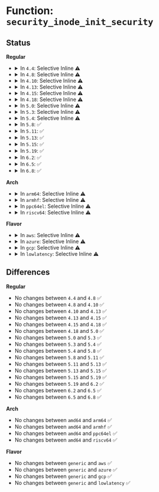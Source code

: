 # Function: <code>security_inode_init_security</code>

## Status
<b>Regular</b>
<ul>
<li>
<details>
<summary>In <code>4.4</code>: Selective Inline ⚠️</summary>

```c
int security_inode_init_security(struct inode *inode, struct inode *dir, const struct qstr *qstr, const initxattrs initxattrs, void *fs_data);
```

**Collision:** Unique Global

**Inline:** Selective

**Transformation:** False

**Instances:**

```
In security/security.c (ffffffff8133c800)
Location: security/security.c:366
Inline: True
Direct callers:
  - mm/shmem.c:shmem_tmpfile
  - mm/shmem.c:shmem_mknod
  - mm/shmem.c:shmem_symlink
  - fs/ext4/xattr_security.c:ext4_init_security
```
**Symbols:**

```
ffffffff8133c800-ffffffff8133c988: security_inode_init_security (STB_GLOBAL)
```
</details>
</li>
<li>
<details>
<summary>In <code>4.8</code>: Selective Inline ⚠️</summary>

```c
int security_inode_init_security(struct inode *inode, struct inode *dir, const struct qstr *qstr, const initxattrs initxattrs, void *fs_data);
```

**Collision:** Unique Global

**Inline:** Selective

**Transformation:** False

**Instances:**

```
In security/security.c (ffffffff81371e40)
Location: security/security.c:367
Inline: True
Direct callers:
  - mm/shmem.c:shmem_symlink
  - mm/shmem.c:shmem_tmpfile
  - mm/shmem.c:shmem_mknod
  - fs/ext4/xattr_security.c:ext4_init_security
```
**Symbols:**

```
ffffffff81371e40-ffffffff81371fb4: security_inode_init_security (STB_GLOBAL)
```
</details>
</li>
<li>
<details>
<summary>In <code>4.10</code>: Selective Inline ⚠️</summary>

```c
int security_inode_init_security(struct inode *inode, struct inode *dir, const struct qstr *qstr, const initxattrs initxattrs, void *fs_data);
```

**Collision:** Unique Global

**Inline:** Selective

**Transformation:** False

**Instances:**

```
In security/security.c (ffffffff81388770)
Location: security/security.c:376
Inline: True
Direct callers:
  - mm/shmem.c:shmem_symlink
  - mm/shmem.c:shmem_tmpfile
  - mm/shmem.c:shmem_mknod
  - fs/ext4/xattr_security.c:ext4_init_security
```
**Symbols:**

```
ffffffff81388770-ffffffff813888e4: security_inode_init_security (STB_GLOBAL)
```
</details>
</li>
<li>
<details>
<summary>In <code>4.13</code>: Selective Inline ⚠️</summary>

```c
int security_inode_init_security(struct inode *inode, struct inode *dir, const struct qstr *qstr, const initxattrs initxattrs, void *fs_data);
```

**Collision:** Unique Global

**Inline:** Selective

**Transformation:** False

**Instances:**

```
In security/security.c (ffffffff8139d700)
Location: security/security.c:981
Inline: True
Direct callers:
  - mm/shmem.c:shmem_symlink
  - mm/shmem.c:shmem_tmpfile
  - mm/shmem.c:shmem_mknod
  - fs/ext4/xattr_security.c:ext4_init_security
```
**Symbols:**

```
ffffffff8139d700-ffffffff8139d868: security_inode_init_security (STB_GLOBAL)
```
</details>
</li>
<li>
<details>
<summary>In <code>4.15</code>: Selective Inline ⚠️</summary>

```c
int security_inode_init_security(struct inode *inode, struct inode *dir, const struct qstr *qstr, const initxattrs initxattrs, void *fs_data);
```

**Collision:** Unique Global

**Inline:** Selective

**Transformation:** False

**Instances:**

```
In security/security.c (ffffffff813c2fd0)
Location: security/security.c:930
Inline: True
Direct callers:
  - mm/shmem.c:shmem_symlink
  - mm/shmem.c:shmem_tmpfile
  - mm/shmem.c:shmem_mknod
  - fs/ext4/xattr_security.c:ext4_init_security
```
**Symbols:**

```
ffffffff813c2fd0-ffffffff813c3149: security_inode_init_security (STB_GLOBAL)
```
</details>
</li>
<li>
<details>
<summary>In <code>4.18</code>: Selective Inline ⚠️</summary>

```c
int security_inode_init_security(struct inode *inode, struct inode *dir, const struct qstr *qstr, const initxattrs initxattrs, void *fs_data);
```

**Collision:** Unique Global

**Inline:** Selective

**Transformation:** False

**Instances:**

```
In security/security.c (ffffffff813f3ba0)
Location: security/security.c:472
Inline: True
Direct callers:
  - mm/shmem.c:shmem_symlink
  - mm/shmem.c:shmem_tmpfile
  - mm/shmem.c:shmem_mknod
  - fs/ext4/xattr_security.c:ext4_init_security
```
**Symbols:**

```
ffffffff813f3ba0-ffffffff813f3d0d: security_inode_init_security (STB_GLOBAL)
```
</details>
</li>
<li>
<details>
<summary>In <code>5.0</code>: Selective Inline ⚠️</summary>

```c
int security_inode_init_security(struct inode *inode, struct inode *dir, const struct qstr *qstr, const initxattrs initxattrs, void *fs_data);
```

**Collision:** Unique Global

**Inline:** Selective

**Transformation:** False

**Instances:**

```
In security/security.c (ffffffff8140f0e0)
Location: security/security.c:993
Inline: True
Direct callers:
  - mm/shmem.c:shmem_symlink
  - mm/shmem.c:shmem_tmpfile
  - mm/shmem.c:shmem_mknod
  - fs/ext4/xattr_security.c:ext4_init_security
```
**Symbols:**

```
ffffffff8140f0e0-ffffffff8140f24d: security_inode_init_security (STB_GLOBAL)
```
</details>
</li>
<li>
<details>
<summary>In <code>5.3</code>: Selective Inline ⚠️</summary>

```c
int security_inode_init_security(struct inode *inode, struct inode *dir, const struct qstr *qstr, const initxattrs initxattrs, void *fs_data);
```

**Collision:** Unique Global

**Inline:** Selective

**Transformation:** False

**Instances:**

```
In security/security.c (ffffffff8143c4e0)
Location: security/security.c:1007
Inline: True
Direct callers:
  - mm/shmem.c:shmem_symlink
  - mm/shmem.c:shmem_tmpfile
  - mm/shmem.c:shmem_mknod
  - fs/ext4/xattr_security.c:ext4_init_security
```
**Symbols:**

```
ffffffff8143c4e0-ffffffff8143c64c: security_inode_init_security (STB_GLOBAL)
```
</details>
</li>
<li>
<details>
<summary>In <code>5.4</code>: Selective Inline ⚠️</summary>

```c
int security_inode_init_security(struct inode *inode, struct inode *dir, const struct qstr *qstr, const initxattrs initxattrs, void *fs_data);
```

**Collision:** Unique Global

**Inline:** Selective

**Transformation:** False

**Instances:**

```
In security/security.c (ffffffff81456060)
Location: security/security.c:1047
Inline: True
Direct callers:
  - mm/shmem.c:shmem_symlink
  - mm/shmem.c:shmem_tmpfile
  - mm/shmem.c:shmem_mknod
  - fs/ext4/xattr_security.c:ext4_init_security
```
**Symbols:**

```
ffffffff81456060-ffffffff814561c2: security_inode_init_security (STB_GLOBAL)
```
</details>
</li>
<li>
<details>
<summary>In <code>5.8</code>: ✅</summary>

```c
int security_inode_init_security(struct inode *inode, struct inode *dir, const struct qstr *qstr, const initxattrs initxattrs, void *fs_data);
```

**Collision:** Unique Global

**Inline:** No

**Transformation:** False

**Instances:**

```
In security/security.c (ffffffff814a8ac0)
Location: security/security.c:1195
Inline: False
Direct callers:
  - mm/shmem.c:shmem_symlink
  - mm/shmem.c:shmem_tmpfile
  - mm/shmem.c:shmem_mknod
  - fs/ext4/xattr_security.c:ext4_init_security
```
**Symbols:**

```
ffffffff814a8ac0-ffffffff814a8c16: security_inode_init_security (STB_GLOBAL)
```
</details>
</li>
<li>
<details>
<summary>In <code>5.11</code>: ✅</summary>

```c
int security_inode_init_security(struct inode *inode, struct inode *dir, const struct qstr *qstr, const initxattrs initxattrs, void *fs_data);
```

**Collision:** Unique Global

**Inline:** No

**Transformation:** False

**Instances:**

```
In security/security.c (ffffffff814c6030)
Location: security/security.c:1197
Inline: False
Direct callers:
  - mm/shmem.c:shmem_symlink
  - mm/shmem.c:shmem_tmpfile
  - mm/shmem.c:shmem_mknod
  - fs/ext4/xattr_security.c:ext4_init_security
```
**Symbols:**

```
ffffffff814c6030-ffffffff814c6186: security_inode_init_security (STB_GLOBAL)
```
</details>
</li>
<li>
<details>
<summary>In <code>5.13</code>: ✅</summary>

```c
int security_inode_init_security(struct inode *inode, struct inode *dir, const struct qstr *qstr, const initxattrs initxattrs, void *fs_data);
```

**Collision:** Unique Global

**Inline:** No

**Transformation:** False

**Instances:**

```
In security/security.c (ffffffff814cc2e0)
Location: security/security.c:1242
Inline: False
Direct callers:
  - mm/shmem.c:shmem_symlink
  - mm/shmem.c:shmem_tmpfile
  - mm/shmem.c:shmem_mknod
  - fs/ext4/xattr_security.c:ext4_init_security
```
**Symbols:**

```
ffffffff814cc2e0-ffffffff814cc436: security_inode_init_security (STB_GLOBAL)
```
</details>
</li>
<li>
<details>
<summary>In <code>5.15</code>: ✅</summary>

```c
int security_inode_init_security(struct inode *inode, struct inode *dir, const struct qstr *qstr, const initxattrs initxattrs, void *fs_data);
```

**Collision:** Unique Global

**Inline:** No

**Transformation:** False

**Instances:**

```
In security/security.c (ffffffff81525170)
Location: security/security.c:1242
Inline: False
Direct callers:
  - mm/shmem.c:shmem_symlink
  - mm/shmem.c:shmem_tmpfile
  - mm/shmem.c:shmem_mknod
  - fs/ext4/xattr_security.c:ext4_init_security
```
**Symbols:**

```
ffffffff81525170-ffffffff815252c6: security_inode_init_security (STB_GLOBAL)
```
</details>
</li>
<li>
<details>
<summary>In <code>5.19</code>: ✅</summary>

```c
int security_inode_init_security(struct inode *inode, struct inode *dir, const struct qstr *qstr, const initxattrs initxattrs, void *fs_data);
```

**Collision:** Unique Global

**Inline:** No

**Transformation:** False

**Instances:**

```
In security/security.c (ffffffff815b90b0)
Location: security/security.c:1262
Inline: False
Direct callers:
  - mm/shmem.c:shmem_symlink
  - mm/shmem.c:shmem_tmpfile
  - mm/shmem.c:shmem_mknod
  - fs/ext4/xattr_security.c:ext4_init_security
```
**Symbols:**

```
ffffffff815b90b0-ffffffff815b923d: security_inode_init_security (STB_GLOBAL)
```
</details>
</li>
<li>
<details>
<summary>In <code>6.2</code>: ✅</summary>

```c
int security_inode_init_security(struct inode *inode, struct inode *dir, const struct qstr *qstr, const initxattrs initxattrs, void *fs_data);
```

**Collision:** Unique Global

**Inline:** No

**Transformation:** False

**Instances:**

```
In security/security.c (ffffffff81664810)
Location: security/security.c:1260
Inline: False
Direct callers:
  - mm/shmem.c:shmem_symlink
  - mm/shmem.c:shmem_tmpfile
  - mm/shmem.c:shmem_mknod
  - fs/ext4/xattr_security.c:ext4_init_security
```
**Symbols:**

```
ffffffff81664810-ffffffff8166499d: security_inode_init_security (STB_GLOBAL)
```
</details>
</li>
<li>
<details>
<summary>In <code>6.5</code>: ✅</summary>

```c
int security_inode_init_security(struct inode *inode, struct inode *dir, const struct qstr *qstr, const initxattrs initxattrs, void *fs_data);
```

**Collision:** Unique Global

**Inline:** No

**Transformation:** False

**Instances:**

```
In security/security.c (ffffffff8169ccf0)
Location: security/security.c:1756
Inline: False
Direct callers:
  - mm/shmem.c:shmem_symlink
  - mm/shmem.c:shmem_tmpfile
  - mm/shmem.c:shmem_mknod
  - fs/ext4/xattr_security.c:ext4_init_security
```
**Symbols:**

```
ffffffff8169ccf0-ffffffff8169ce7f: security_inode_init_security (STB_GLOBAL)
```
</details>
</li>
<li>
<details>
<summary>In <code>6.8</code>: ✅</summary>

```c
int security_inode_init_security(struct inode *inode, struct inode *dir, const struct qstr *qstr, const initxattrs initxattrs, void *fs_data);
```

**Collision:** Unique Global

**Inline:** No

**Transformation:** False

**Instances:**

```
In security/security.c (ffffffff816d9640)
Location: security/security.c:1811
Inline: False
Direct callers:
  - mm/shmem.c:shmem_symlink
  - mm/shmem.c:shmem_tmpfile
  - mm/shmem.c:shmem_mknod
  - fs/ext4/xattr_security.c:ext4_init_security
```
**Symbols:**

```
ffffffff816d9640-ffffffff816d980e: security_inode_init_security (STB_GLOBAL)
```
</details>
</li>
</ul>
<b>Arch</b>
<ul>
<li>
<details>
<summary>In <code>arm64</code>: Selective Inline ⚠️</summary>

```c
int security_inode_init_security(struct inode *inode, struct inode *dir, const struct qstr *qstr, const initxattrs initxattrs, void *fs_data);
```

**Collision:** Unique Global

**Inline:** Selective

**Transformation:** False

**Instances:**

```
In security/security.c (ffff800010541830)
Location: security/security.c:1047
Inline: True
Direct callers:
  - mm/shmem.c:shmem_symlink
  - mm/shmem.c:shmem_tmpfile
  - mm/shmem.c:shmem_mknod
  - fs/ext4/xattr_security.c:ext4_init_security
```
**Symbols:**

```
ffff800010541830-ffff8000105419c0: security_inode_init_security (STB_GLOBAL)
```
</details>
</li>
<li>
<details>
<summary>In <code>armhf</code>: Selective Inline ⚠️</summary>

```c
int security_inode_init_security(struct inode *inode, struct inode *dir, const struct qstr *qstr, const initxattrs initxattrs, void *fs_data);
```

**Collision:** Unique Global

**Inline:** Selective

**Transformation:** False

**Instances:**

```
In security/security.c (c06f77f4)
Location: security/security.c:1047
Inline: True
Direct callers:
  - mm/shmem.c:shmem_symlink
  - mm/shmem.c:shmem_tmpfile
  - mm/shmem.c:shmem_mknod
  - fs/ext4/xattr_security.c:ext4_init_security
```
**Symbols:**

```
c06f77f4-c06f7990: security_inode_init_security (STB_GLOBAL)
```
</details>
</li>
<li>
<details>
<summary>In <code>ppc64el</code>: Selective Inline ⚠️</summary>

```c
int security_inode_init_security(struct inode *inode, struct inode *dir, const struct qstr *qstr, const initxattrs initxattrs, void *fs_data);
```

**Collision:** Unique Global

**Inline:** Selective

**Transformation:** False

**Instances:**

```
In security/security.c (c000000000694050)
Location: security/security.c:1047
Inline: True
Direct callers:
  - mm/shmem.c:shmem_symlink
  - mm/shmem.c:shmem_tmpfile
  - mm/shmem.c:shmem_mknod
  - fs/ext4/xattr_security.c:ext4_init_security
```
**Symbols:**

```
c000000000694050-c00000000069429c: security_inode_init_security (STB_GLOBAL)
```
</details>
</li>
<li>
<details>
<summary>In <code>riscv64</code>: Selective Inline ⚠️</summary>

```c
int security_inode_init_security(struct inode *inode, struct inode *dir, const struct qstr *qstr, const initxattrs initxattrs, void *fs_data);
```

**Collision:** Unique Global

**Inline:** Selective

**Transformation:** False

**Instances:**

```
In security/security.c (ffffffe00039e4d0)
Location: security/security.c:1047
Inline: True
Direct callers:
  - mm/shmem.c:shmem_symlink
  - mm/shmem.c:shmem_tmpfile
  - mm/shmem.c:shmem_mknod
  - fs/ext4/xattr_security.c:ext4_init_security
```
**Symbols:**

```
ffffffe00039e4d0-ffffffe00039e5e6: security_inode_init_security (STB_GLOBAL)
```
</details>
</li>
</ul>
<b>Flavor</b>
<ul>
<li>
<details>
<summary>In <code>aws</code>: Selective Inline ⚠️</summary>

```c
int security_inode_init_security(struct inode *inode, struct inode *dir, const struct qstr *qstr, const initxattrs initxattrs, void *fs_data);
```

**Collision:** Unique Global

**Inline:** Selective

**Transformation:** False

**Instances:**

```
In security/security.c (ffffffff8144e640)
Location: security/security.c:1047
Inline: True
Direct callers:
  - mm/shmem.c:shmem_symlink
  - mm/shmem.c:shmem_tmpfile
  - mm/shmem.c:shmem_mknod
  - fs/ext4/xattr_security.c:ext4_init_security
```
**Symbols:**

```
ffffffff8144e640-ffffffff8144e7a2: security_inode_init_security (STB_GLOBAL)
```
</details>
</li>
<li>
<details>
<summary>In <code>azure</code>: Selective Inline ⚠️</summary>

```c
int security_inode_init_security(struct inode *inode, struct inode *dir, const struct qstr *qstr, const initxattrs initxattrs, void *fs_data);
```

**Collision:** Unique Global

**Inline:** Selective

**Transformation:** False

**Instances:**

```
In security/security.c (ffffffff8143f090)
Location: security/security.c:1047
Inline: True
Direct callers:
  - mm/shmem.c:shmem_symlink
  - mm/shmem.c:shmem_tmpfile
  - mm/shmem.c:shmem_mknod
  - fs/ext4/xattr_security.c:ext4_init_security
```
**Symbols:**

```
ffffffff8143f090-ffffffff8143f1f2: security_inode_init_security (STB_GLOBAL)
```
</details>
</li>
<li>
<details>
<summary>In <code>gcp</code>: Selective Inline ⚠️</summary>

```c
int security_inode_init_security(struct inode *inode, struct inode *dir, const struct qstr *qstr, const initxattrs initxattrs, void *fs_data);
```

**Collision:** Unique Global

**Inline:** Selective

**Transformation:** False

**Instances:**

```
In security/security.c (ffffffff8144a6e0)
Location: security/security.c:1047
Inline: True
Direct callers:
  - mm/shmem.c:shmem_symlink
  - mm/shmem.c:shmem_tmpfile
  - mm/shmem.c:shmem_mknod
  - fs/ext4/xattr_security.c:ext4_init_security
```
**Symbols:**

```
ffffffff8144a6e0-ffffffff8144a842: security_inode_init_security (STB_GLOBAL)
```
</details>
</li>
<li>
<details>
<summary>In <code>lowlatency</code>: Selective Inline ⚠️</summary>

```c
int security_inode_init_security(struct inode *inode, struct inode *dir, const struct qstr *qstr, const initxattrs initxattrs, void *fs_data);
```

**Collision:** Unique Global

**Inline:** Selective

**Transformation:** False

**Instances:**

```
In security/security.c (ffffffff81461ab0)
Location: security/security.c:1047
Inline: True
Direct callers:
  - mm/shmem.c:shmem_symlink
  - mm/shmem.c:shmem_tmpfile
  - mm/shmem.c:shmem_mknod
  - fs/ext4/xattr_security.c:ext4_init_security
```
**Symbols:**

```
ffffffff81461ab0-ffffffff81461c12: security_inode_init_security (STB_GLOBAL)
```
</details>
</li>
</ul>

## Differences
<b>Regular</b>
<ul>
<li>
No changes between <code>4.4</code> and <code>4.8</code> ✅
</li>
<li>
No changes between <code>4.8</code> and <code>4.10</code> ✅
</li>
<li>
No changes between <code>4.10</code> and <code>4.13</code> ✅
</li>
<li>
No changes between <code>4.13</code> and <code>4.15</code> ✅
</li>
<li>
No changes between <code>4.15</code> and <code>4.18</code> ✅
</li>
<li>
No changes between <code>4.18</code> and <code>5.0</code> ✅
</li>
<li>
No changes between <code>5.0</code> and <code>5.3</code> ✅
</li>
<li>
No changes between <code>5.3</code> and <code>5.4</code> ✅
</li>
<li>
No changes between <code>5.4</code> and <code>5.8</code> ✅
</li>
<li>
No changes between <code>5.8</code> and <code>5.11</code> ✅
</li>
<li>
No changes between <code>5.11</code> and <code>5.13</code> ✅
</li>
<li>
No changes between <code>5.13</code> and <code>5.15</code> ✅
</li>
<li>
No changes between <code>5.15</code> and <code>5.19</code> ✅
</li>
<li>
No changes between <code>5.19</code> and <code>6.2</code> ✅
</li>
<li>
No changes between <code>6.2</code> and <code>6.5</code> ✅
</li>
<li>
No changes between <code>6.5</code> and <code>6.8</code> ✅
</li>
</ul>
<b>Arch</b>
<ul>
<li>
No changes between <code>amd64</code> and <code>arm64</code> ✅
</li>
<li>
No changes between <code>amd64</code> and <code>armhf</code> ✅
</li>
<li>
No changes between <code>amd64</code> and <code>ppc64el</code> ✅
</li>
<li>
No changes between <code>amd64</code> and <code>riscv64</code> ✅
</li>
</ul>
<b>Flavor</b>
<ul>
<li>
No changes between <code>generic</code> and <code>aws</code> ✅
</li>
<li>
No changes between <code>generic</code> and <code>azure</code> ✅
</li>
<li>
No changes between <code>generic</code> and <code>gcp</code> ✅
</li>
<li>
No changes between <code>generic</code> and <code>lowlatency</code> ✅
</li>
</ul>
